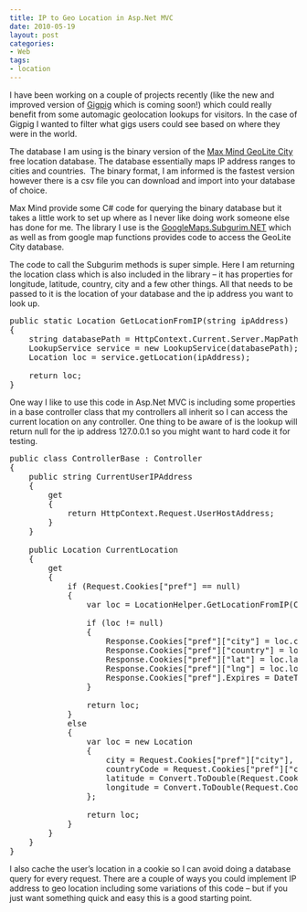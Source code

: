 ```yaml
---
title: IP to Geo Location in Asp.Net MVC
date: 2010-05-19
layout: post
categories:
- Web
tags:
- location
---
```


I have been working on a couple of projects recently (like the new and improved version of <a href="http://gigpig.fm" target="_blank">Gigpig</a> which is coming soon!) which could really benefit from some automagic geolocation lookups for visitors. In the case of Gigpig I wanted to filter what gigs users could see based on where they were in the world.

The database I am using is the binary version of the <a href="http://www.maxmind.com/app/geolitecity" target="_blank">Max Mind GeoLite City</a> free location database. The database essentially maps IP address ranges to cities and countries.  The binary format, I am informed is the fastest version however there is a csv file you can download and import into your database of choice.

Max Mind provide some C# code for querying the binary database but it takes a little work to set up where as I never like doing work someone else has done for me. The library I use is the <a href="http://en.googlemaps.subgurim.net/" target="_blank">GoogleMaps.Subgurim.NET</a> which as well as from google map functions provides code to access the GeoLite City database.

The code to call the Subgurim methods is super simple. Here I am returning the location class which is also included in the library – it has properties for longitude, latitude, country, city and a few other things. All that needs to be passed to it is the location of your database and the ip address you want to look up.

<pre class="prettyprint">
public static Location GetLocationFromIP(string ipAddress)
{
    string databasePath = HttpContext.Current.Server.MapPath(&quot;~/app_data/geocitylite.dat&quot;);
    LookupService service = new LookupService(databasePath);
    Location loc = service.getLocation(ipAddress);

    return loc;
}</pre>

One way I like to use this code in Asp.Net MVC is including some properties in a base controller class that my controllers all inherit so I can access the current location on any controller. One thing to be aware of is the lookup will return null for the ip address 127.0.0.1 so you might want to hard code it for testing.

<pre class="prettyprint">public class ControllerBase : Controller
{
    public string CurrentUserIPAddress
    {
        get
        {
            return HttpContext.Request.UserHostAddress;
        }
    }

    public Location CurrentLocation
    {
        get
        {
            if (Request.Cookies[&quot;pref&quot;] == null)
            {
                var loc = LocationHelper.GetLocationFromIP(CurrentUserIPAddress);

                if (loc != null)
                {
                    Response.Cookies[&quot;pref&quot;][&quot;city&quot;] = loc.city;
                    Response.Cookies[&quot;pref&quot;][&quot;country&quot;] = loc.countryCode;
                    Response.Cookies[&quot;pref&quot;][&quot;lat&quot;] = loc.latitude.ToString();
                    Response.Cookies[&quot;pref&quot;][&quot;lng&quot;] = loc.longitude.ToString();
                    Response.Cookies[&quot;pref&quot;].Expires = DateTime.Now.AddDays(1);
                }

                return loc;
            }
            else
            {
                var loc = new Location
                {
                    city = Request.Cookies[&quot;pref&quot;][&quot;city&quot;],
                    countryCode = Request.Cookies[&quot;pref&quot;][&quot;country&quot;],
                    latitude = Convert.ToDouble(Request.Cookies[&quot;pref&quot;][&quot;lat&quot;]),
                    longitude = Convert.ToDouble(Request.Cookies[&quot;pref&quot;][&quot;lng&quot;]),
                };

                return loc;
            }
        }
    }
}</pre>

I also cache the user’s location in a cookie so I can avoid doing a database query for every request. There are a couple of ways you could implement IP address to geo location including some variations of this code – but if you just want something quick and easy this is a good starting point.